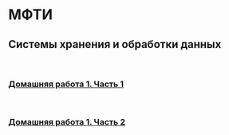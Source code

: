 # МФТИ 
## Системы хранения и обработки данных
<br/>

### [Домашняя работа 1. Часть 1](https://github.com/savspit/mipt_data_storage/blob/main/homeworks/hw1/part1/)

<br/>

### [Домашняя работа 1. Часть 2](https://github.com/savspit/mipt_data_storage/blob/main/homeworks/hw1/part2/)


